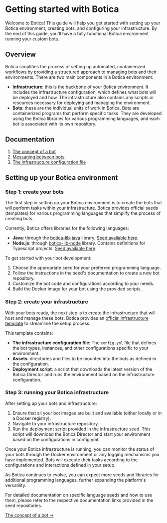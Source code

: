 # Getting started with Botica

Welcome to Botica! This guide will help you get started with setting up your Botica environment,
creating bots, and configuring your infrastructure. By the end of this guide, you'll have a fully
functional Botica environment running your custom bots.

## Overview

Botica simplifies the process of setting up automated, containerized workflows by providing a
structured approach to managing bots and their environments. There are two main components in a
Botica environment:

- **Infrastructure**: this is the backbone of your Botica environment. It includes the
  infrastructure
  configuration, which defines what bots will be deployed and how.
  The infrastructure also contains any scripts or resources necessary for deploying and managing the
  environment.
- **Bots**: these are the individual units of work in Botica. Bots are containerized programs that
  perform specific tasks. They are developed using the Botica libraries for various programming
  languages, and each bot is associated with its own repository.

## Documentation
1. [The concept of a bot](the-concept-of-a-bot.md)
2. [Messaging between bots](messaging-between-bots.md)
3. [The infrastructure configuration file](the-infrastructure-configuration-file.md)

## Setting up your Botica environment

### Step 1: create your bots

The first step in setting up your Botica environment is to create the bots that will perform tasks
within your infrastructure. Botica provides official seeds (templates) for various programming
languages that simplify the process of creating bots.

Currently, Botica offers libraries for the following languages:

- **Java**: through the [botica-lib-java](https://github.com/isa-group/botica-lib-java/) library.
  [Seed available here](https://github.com/isa-group/botica-seed-java/).
- **Node.js**: through [botica-lib-node](https://github.com/isa-group/botica-lib-node/) library.
  Contains definitions for Typescript projects.
  [Seed available here](https://github.com/isa-group/botica-seed-node/).

To get started with your bot development:

1. Choose the appropriate seed for your preferred programming language.
2. Follow the instructions in the seed's documentation to create a new bot repository.
3. Customize the bot code and configurations according to your needs.
4. Build the Docker image for your bot using the provided scripts.

### Step 2: create your infrastructure

With your bots ready, the next step is to create the infrastructure that will host and manage these
bots. Botica provides an
[official infrastructure template](https://github.com/isa-group/botica-infrastructure/) to
streamline the setup process.

This template contains:

- **The infrastructure configuration file**: The `config.yml` file that defines the bot types,
  instances, and other configurations specific to your environment.
- **Assets**: directories and files to be mounted into the bots as defined in the configuration.
- **Deployment script**: a script that downloads the latest version of the Botica Director and runs
  the environment based on the infrastructure configuration.

### Step 3: running your Botica infrastructure

After setting up your bots and infrastructure:

1. Ensure that all your bot images are built and available (either locally or in a Docker registry).
2. Navigate to your infrastructure repository.
3. Run the deployment script provided in the infrastructure seed. This script will download the
   Botica Director and start your environment based on the configurations in config.yml.

Once your Botica infrastructure is running, you can monitor the status of your bots through the
Docker environment or any logging mechanisms you have implemented. Bots will execute their tasks
according to the configurations and interactions defined in your setup.

As Botica continues to evolve, you can expect more seeds and libraries for additional programming
languages, further expanding the platform's versatility.

For detailed documentation on specific language seeds and how to use them, please refer to the
respective documentation links provided in the seed repositories.

[The concept of a bot ->](the-concept-of-a-bot.md)
